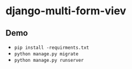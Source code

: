 # django-multi-form-viev


## Demo

- `pip install -requirments.txt`
- `python manage.py migrate`
- `python manage.py runserver`
